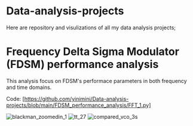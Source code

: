 # Data-analysis-projects
Here are repository and visulizations of all my data analysis projects; 

# Frequency Delta Sigma Modulator (FDSM) performance analysis
This analysis focus on FDSM's performace parameters in both frequency and time domains.

Code: [https://github.com/yinimini/Data-analysis-projects/blob/main/FDSM_performance_analysis/FFT_1.py]

![blackman_zoomedin_1](https://github.com/yinimini/Data-analysis-projects/assets/32144515/dd2ee323-a03d-4541-849b-a2ca76be7249)
![tt_27](https://github.com/yinimini/Data-analysis-projects/assets/32144515/1c3139c0-5506-4b05-b050-2478a4bf39b8)
![compared_vco_3s](https://github.com/yinimini/Data-analysis-projects/assets/32144515/88f57c3a-ec56-458b-af3e-be026e4806ef)
